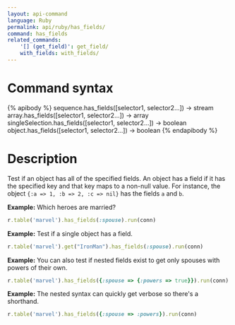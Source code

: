 ```yaml
---
layout: api-command
language: Ruby
permalink: api/ruby/has_fields/
command: has_fields
related_commands:
    '[] (get_field)': get_field/
    with_fields: with_fields/
---
```


# Command syntax #

{% apibody %}
sequence.has_fields([selector1, selector2...]) &rarr; stream
array.has_fields([selector1, selector2...]) &rarr; array
singleSelection.has_fields([selector1, selector2...]) &rarr; boolean
object.has_fields([selector1, selector2...]) &rarr; boolean
{% endapibody %}

# Description #

Test if an object has all of the specified fields. An object has a field if it has the
specified key and that key maps to a non-null value. For instance, the object
`{:a => 1, :b => 2, :c => nil}` has the fields `a` and `b`.


__Example:__ Which heroes are married?

```rb
r.table('marvel').has_fields(:spouse).run(conn)
```

__Example:__ Test if a single object has a field.

```rb
r.table('marvel').get("IronMan").has_fields(:spouse).run(conn)
```


__Example:__ You can also test if nested fields exist to get only spouses with powers of their own.

```rb
r.table('marvel').has_fields({:spouse => {:powers => true}}).run(conn)
```

__Example:__ The nested syntax can quickly get verbose so there's a shorthand.

```rb
r.table('marvel').has_fields({:spouse => :powers}).run(conn)
```


